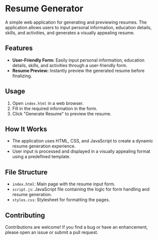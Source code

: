 # Resume Generator

A simple web application for generating and previewing resumes. The application allows users to input personal information, education details, skills, and activities, and generates a visually appealing resume.

## Features

- **User-Friendly Form:** Easily input personal information, education details, skills, and activities through a user-friendly form.
- **Resume Preview:** Instantly preview the generated resume before finalizing.

## Usage

1. Open `index.html` in a web browser.
2. Fill in the required information in the form.
3. Click "Generate Resume" to preview the resume.

## How It Works

- The application uses HTML, CSS, and JavaScript to create a dynamic resume generation experience.
- User input is processed and displayed in a visually appealing format using a predefined template.

## File Structure

- `index.html`: Main page with the resume input form.
- `script.js`: JavaScript file containing the logic for form handling and resume generation.
- `styles.css`: Stylesheet for formatting the pages.

## Contributing

Contributions are welcome! If you find a bug or have an enhancement, please open an issue or submit a pull request.

